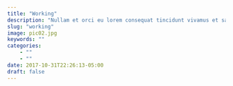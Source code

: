 ```yaml
---
title: "Working"
description: "Nullam et orci eu lorem consequat tincidunt vivamus et sagittis magna sed nunc rhoncus condimentum sem. In efficitur ligula tate urna. Maecenas massa sed magna lacinia magna pellentesque lorem ipsum dolor. Nullam et orci eu lorem consequat tincidunt. Vivamus et sagittis tempus."
slug: "working"
image: pic02.jpg
keywords: ""
categories: 
    - ""
    - ""
date: 2017-10-31T22:26:13-05:00
draft: false
---
```

